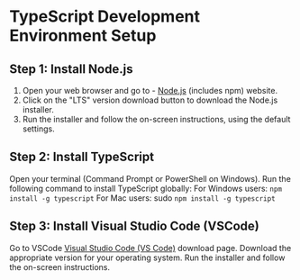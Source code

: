 
# TypeScript Development Environment Setup

## Step 1: Install Node.js

1. Open your web browser and go to - [Node.js](https://nodejs.org/) (includes npm) website.
2. Click on the "LTS" version download button to download the Node.js installer.
3. Run the installer and follow the on-screen instructions, using the default settings.


## Step 2: Install TypeScript

Open your terminal (Command Prompt or PowerShell on Windows).
Run the following command to install TypeScript globally:
For Windows users: `npm install -g typescript`
For Mac users: sudo `npm install -g typescript`

## Step 3: Install Visual Studio Code (VSCode)

Go to VSCode [Visual Studio Code (VS Code)](https://code.visualstudio.com/) download page.
Download the appropriate version for your operating system.
Run the installer and follow the on-screen instructions.
